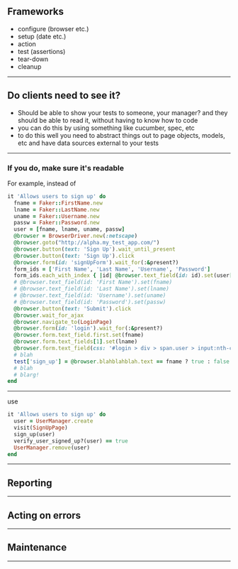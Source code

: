## Frameworks
- configure (browser etc.)
- setup (date etc.)
- action
- test (assertions)
- tear-down
- cleanup

---

## Do clients need to see it?
- Should be able to show your tests to someone, your manager? and they should be able to read it, without having to know how to code
- you can do this by using something like cucumber, spec, etc
- to do this well you need to abstract things out to page objects, models, etc and have data sources external to your tests

---

### If you do, make sure it's readable
For example, instead of
```ruby
it 'Allows users to sign up' do
  fname = Faker::FirstName.new
  lname = Faker::LastName.new
  uname = Faker::Username.new
  passw = Faker::Password.new
  user = [fname, lname, uname, passw]
  @browser = BrowserDriver.new(:netscape)
  @browser.goto("http://alpha.my_test_app.com/")
  @browser.button(text: 'Sign Up').wait_until_present
  @browser.button(text: 'Sign Up').click
  @browser.form(id: 'signUpForm').wait_for(:&present?)
  form_ids = ['First Name', 'Last Name', 'Username', 'Password']
  form_ids.each_with_index { |id| @browser.text_field(id: id).set(user[i]) }
  # @browser.text_field(id: 'First Name').set(fname)
  # @browser.text_field(id: 'Last Name').set(lname)
  # @browser.text_field(id: 'Username').set(uname)
  # @browser.text_field(id: 'Password').set(passw)
  @browser.button(text: 'Submit').click
  @browser.wait_for_ajax
  @browser.navigate_to(LoginPage)
  @browser.form(id: 'login').wait_for(:&present?)
  @browser.form.text_field.first.set(fname)
  @browser.form.text_fields[1].set(lname)
  @browser.form.text_field(css: '#login > div > span.user > input:nth-child(2)').set(passw)
  # blah
  test['sign_up'] = @browser.blahblahblah.text == fname ? true : false
  # blah
  # blarg!
end
```

---

use
```ruby
it 'Allows users to sign up' do
  user = UserManager.create
  visit(SignUpPage)
  sign_up(user)
  verify_user_signed_up?(user) == true
  UserManager.remove(user)
end
```

---

## Reporting

---

## Acting on errors

---

## Maintenance

---
